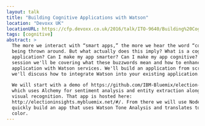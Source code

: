 ```yaml
---
layout: talk
title: "Building Cognitive Applications with Watson"
location: "Devoxx UK"
locationURL: https://cfp.devoxx.co.uk/2016/talk/ITO-9640/Building%20Cognitive%20Applications%20with%20Watson
tags: [cognitive]
abstract: >
  The more we interact with “smart apps,” the more we hear the word “cognitive”
  being thrown around. But what actually does this imply? What is a cognitive
  application? Can I make my app smarter? Can I make my app cognitive? In this
  session we'll be covering what these buzzwords mean and how to enhance your
  application with Watson services. We'll build an application from scratch and
  we'll discuss how to integrate Watson into your existing application.
  
  We will start with a demo of https://github.com/IBM-Bluemix/election-insights
  which uses Alchemy for sentiment analysis and entity extraction along with
  visual recognition. That app is hosted here:
  http://electioninsights.mybluemix.net/#/. From there we will use Node-Red to
  quickly build an app that uses Watson Tone Analysis and translates tone into
  color.
---
```

